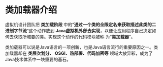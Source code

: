 类加载器介绍
========================================================================
虚拟机设计团队把 **类加载阶段** 中的“**通过一个类的全限定名来获取描述此类的二进制字节流**”这个动作放到
**Java虚拟机外部去实现**，以便让应用程序自己决定如何去获取所城要的类。实现这个动作的代码模块被称
为“**类加载器**”。

类加载器可以说是Java语言的一项创新，也是Java语言流行的重要原因之一。类加载器却在 **类层次划分、
OSGI、热部署、代码加密等** 领域大放异彩，成为了Java技术体系中一块重要的基石。




